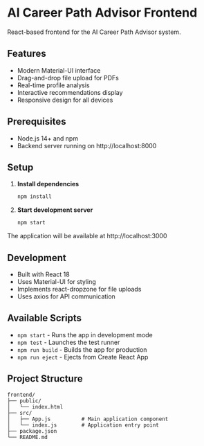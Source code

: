 # AI Career Path Advisor Frontend

React-based frontend for the AI Career Path Advisor system.

## Features

- Modern Material-UI interface
- Drag-and-drop file upload for PDFs
- Real-time profile analysis
- Interactive recommendations display
- Responsive design for all devices

## Prerequisites

- Node.js 14+ and npm
- Backend server running on http://localhost:8000

## Setup

1. **Install dependencies**
   ```bash
   npm install
   ```

2. **Start development server**
   ```bash
   npm start
   ```

The application will be available at http://localhost:3000

## Development

- Built with React 18
- Uses Material-UI for styling
- Implements react-dropzone for file uploads
- Uses axios for API communication

## Available Scripts

- `npm start` - Runs the app in development mode
- `npm test` - Launches the test runner
- `npm run build` - Builds the app for production
- `npm run eject` - Ejects from Create React App

## Project Structure

```
frontend/
├── public/
│   └── index.html
├── src/
│   ├── App.js          # Main application component
│   └── index.js        # Application entry point
├── package.json
└── README.md
``` 
